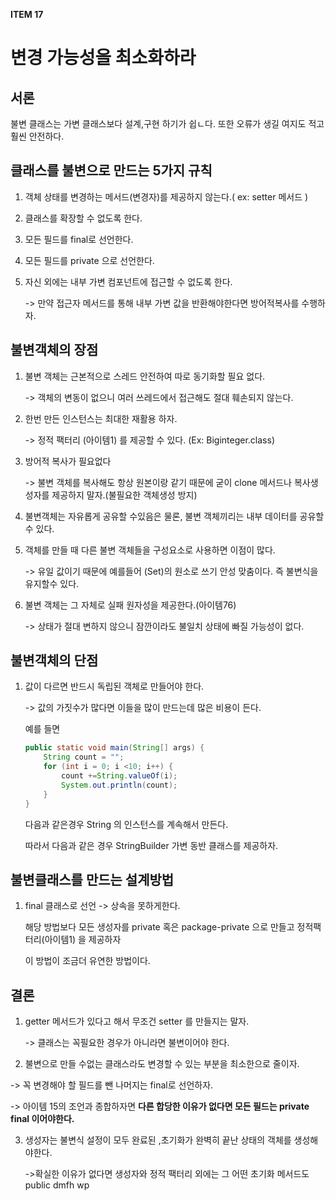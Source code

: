 **ITEM 17**

# 변경 가능성을 최소화하라



## 서론

불변 클래스는 가변 클래스보다 설계,구현 하기가 쉽ㄴ다. 또한 오류가 생길 여지도 적고 훨씬 안전하다.





## 클래스를 불변으로 만드는 5가지 규칙

1. 객체 상태를 변경하는 메서드(변경자)를 제공하지 않는다.( ex: setter 메서드 )

2. 클래스를 확장할 수 없도록 한다.

3. 모든 필드를 final로 선언한다.

4. 모든 필드를 private 으로 선언한다.

5. 자신 외에는 내부 가변 컴포넌트에 접근할 수 없도록 한다.

   -> 만약 접근자 메서드를 통해 내부 가변 값을 반환해야한다면 방어적복사를 수행하자.





## 불변객체의 장점



1. 불변 객체는 근본적으로 스레드 안전하여 따로 동기화할 필요 없다.

   -> 객체의 변동이 없으니 여러 쓰레드에서 접근해도 절대 훼손되지 않는다.

   

2. 한번 만든 인스턴스는 최대한 재활용 하자.

   -> 정적 팩터리 (아이템1) 를 제공할 수 있다. (Ex: Biginteger.class)

   

3. 방어적 복사가 필요없다

   -> 불변 객체를 복사해도 항상 원본이랑 같기 때문에 굳이 clone 메서드나 복사생성자를 제공하지 말자.(불필요한 객체생성 방지)



4. 불변객체는 자유롭게 공유할 수있음은 물론, 불변 객체끼리는 내부 데이터를 공유할 수 있다.



5. 객체를 만들 때 다른 불변 객체들을 구성요소로 사용하면 이점이 많다.

   -> 유일 값이기 때문에 예를들어 (Set)의 원소로 쓰기 안성 맞춤이다. 즉 불변식을 유지할수 있다.



6. 불변 객체는 그 자체로 실패 원자성을 제공한다.(아이템76)

   -> 상태가 절대 변하지 않으니 잠깐이라도 불일치 상태에 빠질 가능성이 없다.





## 불변객체의 단점



1. 값이 다르면 반드시 독립된 객체로 만들어야 한다.

   -> 값의 가짓수가 많다면 이들을 많이 만드는데 많은 비용이 든다.

   

   예를 들면 

   ```java
   public static void main(String[] args) {
       String count = "";
       for (int i = 0; i <10; i++) {
           count +=String.valueOf(i);
           System.out.println(count);
       }
   }
   ```

   다음과 같은경우 String 의 인스턴스를 계속해서 만든다.

   따라서 다음과 같은 경우 StringBuilder 가변 동반 클래스를 제공하자.





## 불변클래스를 만드는 설계방법



1. final 클래스로 선언 -> 상속을 못하게한다.

   해당 방법보다 모든 생성자를 private 혹은 package-private 으로 만들고 정적팩터리(아이템1) 을 제공하자

   이 방법이 조금더 유연한 방법이다.





##    결론



1. getter 메서드가 있다고 해서 무조건 setter 를 만들지는 말자.

   -> 클래스는 꼭필요한 경우가 아니라면 불변이어야 한다.

   

2.  불변으로 만들 수없는 클래스라도 변경할 수 있는 부분을 최소한으로 줄이자.

   -> 꼭 변경해야 할 필드를 뺀 나머지는 final로 선언하자.

   -> 아이템 15의 조언과 종합하자면 **다른 합당한 이유가 없다면 모든 필드는 private final 이어야한다.**

   

3. 생성자는 불변식 설정이 모두 완료된 ,초기화가 완벽히 끝난 상태의 객체를 생성해야한다.

   ->확실한 이유가 없다면 생성자와 정적 팩터리 외에는 그 어떤 초기화 메서드도 public dmfh wp